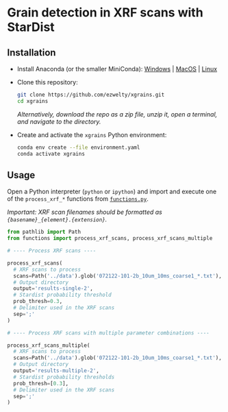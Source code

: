 # Grain detection in XRF scans with StarDist

## Installation

* Install Anaconda (or the smaller MiniConda): [Windows](https://docs.conda.io/projects/continuumio-conda/en/latest/user-guide/install/windows.html) | [MacOS](https://docs.conda.io/projects/continuumio-conda/en/latest/user-guide/install/macos.html) | [Linux](https://docs.conda.io/projects/continuumio-conda/en/latest/user-guide/install/linux.html)
* Clone this repository:

  ```sh
  git clone https://github.com/ezwelty/xgrains.git
  cd xgrains
  ```

  _Alternatively, download the repo as a zip file, unzip it, open a terminal, and navigate to the directory._

* Create and activate the `xgrains` Python environment:

  ```sh
  conda env create --file environment.yaml
  conda activate xgrains
  ```

## Usage

Open a Python interpreter (`python` or `ipython`) and
import and execute one of the `process_xrf_*` functions
from [`functions.py`](functions.py).

_Important: XRF scan filenames should be formatted as `{basename}_{element}.{extension}`._

```py
from pathlib import Path
from functions import process_xrf_scans, process_xrf_scans_multiple

# ---- Process XRF scans ----

process_xrf_scans(
  # XRF scans to process
  scans=Path('../data').glob('072122-101-2b_10um_10ms_coarse1_*.txt'),
  # Output directory
  output='results-single-2',
  # Stardist probability threshold
  prob_thresh=0.3,
  # Delimiter used in the XRF scans
  sep=';'
)

# ---- Process XRF scans with multiple parameter combinations ----

process_xrf_scans_multiple(
  # XRF scans to process
  scans=Path('../data').glob('072122-101-2b_10um_10ms_coarse1_*.txt'),
  # Output directory
  output='results-multiple-2',
  # Stardist probability thresholds
  prob_thresh=[0.3],
  # Delimiter used in the XRF scans
  sep=';'
)
```
